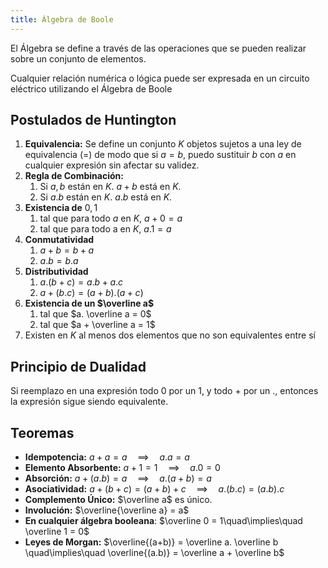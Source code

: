 ```yaml
---
title: Álgebra de Boole
---
```


El Álgebra se define a través de las operaciones que se pueden realizar sobre un conjunto de elementos.

Cualquier relación numérica o lógica puede ser expresada en un circuito eléctrico utilizando el Álgebra de Boole

## Postulados de Huntington

1. **Equivalencia:** Se define un conjunto $K$ objetos sujetos a una ley de equivalencia $(=)$ de modo que si $a = b$, puedo sustituir $b$ con $a$ en cualquier expresión sin afectar su validez.
2. **Regla de Combinación:**
	1. Si $a,b$ están en $K$. $a + b$ está en $K$.
	2. Si $a.b$ están en $K$. $a.b$ está en $K$.
3. **Existencia de** $0,1$
	1. tal que para todo $a$ en $K$, $a + 0 = a$
	2. tal que para todo a en $K$, $a.1 = a$
4. **Conmutatividad**
	1. $a+b = b+a$
	2. $a. b = b. a$
5. **Distributividad**
	1. $a. (b + c) = a. b + a. c$
	2. $a+(b.c) = (a+b).(a+c)$
6. **Existencia de un $\overline a$**
	1. tal que $a. \overline a = 0$
	2. tal que $a + \overline a = 1$
7. Existen en $K$ al menos dos elementos que no son equivalentes entre sí

## Principio de Dualidad

Si reemplazo en una expresión todo $0$ por un $1$, y todo $+$ por un $.$, entonces la expresión sigue siendo equivalente.

## Teoremas

- **Idempotencia:** $a+a = a \quad\implies\quad a.a=a$
- **Elemento Absorbente:** $a+1 = 1 \quad\implies\quad a.0 = 0$
- **Absorción:** $a + (a.b) = a \quad\implies\quad a.(a+b) = a$
- **Asociatividad:** $a + (b + c) = (a+b) + c \quad\implies\quad a.(b.c) = (a.b).c$
- **Complemento Único:** $\overline a$ es único.
- **Involución:** $\overline{\overline a} = a$
- **En cualquier álgebra booleana**: $\overline 0 = 1\quad\implies\quad \overline 1 = 0$
- **Leyes de Morgan:** $\overline{(a+b)} = \overline a. \overline b \quad\implies\quad \overline{(a.b)} = \overline a + \overline b$
